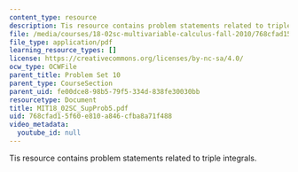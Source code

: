 ```yaml
---
content_type: resource
description: Tis resource contains problem statements related to triple integrals.
file: /media/courses/18-02sc-multivariable-calculus-fall-2010/768cfad15f60e810a846cfba8a71f488_MIT18_02SC_SupProb5.pdf
file_type: application/pdf
learning_resource_types: []
license: https://creativecommons.org/licenses/by-nc-sa/4.0/
ocw_type: OCWFile
parent_title: Problem Set 10
parent_type: CourseSection
parent_uid: fe00dce8-98b5-79f5-334d-838fe30030bb
resourcetype: Document
title: MIT18_02SC_SupProb5.pdf
uid: 768cfad1-5f60-e810-a846-cfba8a71f488
video_metadata:
  youtube_id: null
---
```

Tis resource contains problem statements related to triple integrals.